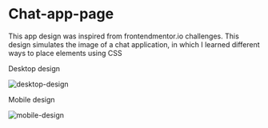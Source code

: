 # Chat-app-page

This app design was inspired from frontendmentor.io challenges. This design simulates the image of a chat application, in which I learned different ways to place elements using CSS

Desktop design

![desktop-design](https://user-images.githubusercontent.com/103998434/217757579-3ade6a0a-cd35-41d5-bb4b-ad316d278211.jpg)

Mobile design

![mobile-design](https://user-images.githubusercontent.com/103998434/217757614-d2b6728e-da8f-4dcd-ab47-324d34bab803.jpg)
